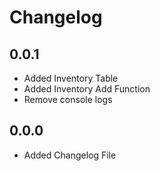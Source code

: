 # Changelog

## 0.0.1

- Added Inventory Table
- Added Inventory Add Function
- Remove console logs

## 0.0.0

- Added Changelog File
